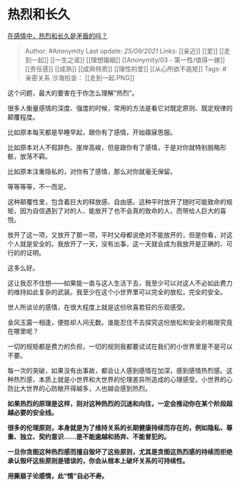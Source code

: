 # 热烈和长久
[在感情中，热烈和长久是矛盾的吗？](https://www.zhihu.com/question/436404825/answer/2138368678)

> Author: #Anonymity 
Last update: *25/09/2021* 
Links: [[亲近]] [[爱]] [[走到一起]] [[一生之诺]] [[理想婚姻]] [[Anonymity/03 - 第一性/值得一嫁]] [[责任感]] [[成熟]] [[成熟特质]] [[理性的爱]] [[从心所欲不逾矩]]
Tags:  #亲密关系 
沙海拾金： [[走到一起.PNG]]


这个问题，最大的要害在于你怎么理解“热烈”。

很多人衡量感情的深度、强度的时候，常用的方法是看它对既定原则、既定规律的颠覆程度。

比如原本每天都是早睡早起，跟你有了感情，开始寤寐思服。

比如原本对人不假辞色、崖岸高峻，但是跟你有了感情，于是对你就特别脱略形骸，放荡不羁。

比如原本注重隐私的，对你有了感情，那么对你就毫无保留。

等等等等，不一而足。

这种颠覆性里，包含着巨大的释放感、自由感。这种平时放开了随时可能致命的规矩，因为自信遇到了对的人、能放开了也不会真的致命的人，而带给人巨大的喜悦。

放开了这一项，又放开了那一项，平时父母都说绝对不能放开的，但是你看，对这个人就是安全的。我放开了一天，没有出事，这一天就会成为我放开是正确的、可行的的证明。

这多么好。

这让我忍不住想——如果能一直与这人生活下去，我至少可以对这人不必如此费力的维持如此复杂的武装。我至少在这个小世界里可以完全的放松，完全的安全。

世人所谈论的感情，在很大程度上就是这份欣喜若狂的乐观感受。

金风玉露一相逢，便胜却人间无数。谁能忍住不去探究这份放松和安全的极限究竟在哪里呢？

一切的规矩都是费力的负担，一切的规则我都要试试在我们的小世界里是不是可以不要。

每一次的突破，如果没有出事故，都会让人感到感情在加深，感到感情热烈感。这种热烈感，本质上就是小世界和大世界的伦理差异所造成的心理感受。小世界的心防比大世界的心防敞开得越多，人也越会感到热烈。

**如果热烈的原理是这样，则对这种热烈的沉迷和向往，一定会推动你在某个阶段超越必要的安全线。**

**很多的伦理原则，本身就是为了维持关系的长期健康持续而存在的，例如隐私、尊重、独立、契约意识……是不能逾越和扬弃、不能冒犯的。**

**一旦你贪图这种热烈感而擅自毁坏了这些原则，尤其是贪图这热烈感的持续而拒绝承认毁坏这些原则是错误的，你会从根本上破坏关系的可持续性。**

**用撕扇子论感情，此“情”自必不寿。**